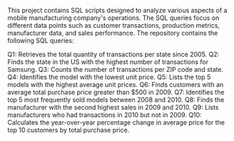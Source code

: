 This project contains SQL scripts designed to analyze various aspects of a mobile manufacturing company's operations. The SQL queries focus on different data points such as customer transactions, production metrics, manufacturer data, and sales performance.
The repository contains the following SQL queries:

Q1: Retrieves the total quantity of transactions per state since 2005.
Q2: Finds the state in the US with the highest number of transactions for Samsung.
Q3: Counts the number of transactions per ZIP code and state.
Q4: Identifies the model with the lowest unit price.
Q5: Lists the top 5 models with the highest average unit prices.
Q6: Finds customers with an average total purchase price greater than $500 in 2009.
Q7: Identifies the top 5 most frequently sold models between 2008 and 2010.
Q8: Finds the manufacturer with the second highest sales in 2009 and 2010.
Q9: Lists manufacturers who had transactions in 2010 but not in 2009.
Q10: Calculates the year-over-year percentage change in average price for the top 10 customers by total purchase price.

